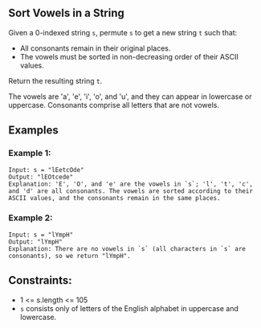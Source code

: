 ## Sort Vowels in a String

Given a 0-indexed string `s`, permute `s` to get a new string `t` such that:
- All consonants remain in their original places.
- The vowels must be sorted in non-decreasing order of their ASCII values.

Return the resulting string `t`.

The vowels are 'a', 'e', 'i', 'o', and 'u', and they can appear in lowercase or uppercase. Consonants comprise all letters that are not vowels.


## Examples

### Example 1:
```
Input: s = "lEetcOde"
Output: "lEOtcede"
Explanation: 'E', 'O', and 'e' are the vowels in `s`; 'l', 't', 'c', and 'd' are all consonants. The vowels are sorted according to their ASCII values, and the consonants remain in the same places.
```

### Example 2:
```
Input: s = "lYmpH"
Output: "lYmpH"
Explanation: There are no vowels in `s` (all characters in `s` are consonants), so we return "lYmpH".
```

## Constraints:
- 1 <= s.length <= 105
- `s` consists only of letters of the English alphabet in uppercase and lowercase.
